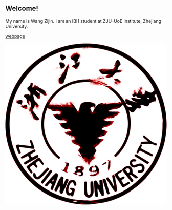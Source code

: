 ## Welcome!

My name is Wang Zijin. 
I am an IBI1 student at ZJU-UoE institute, Zhejiang University.

[webpage](https://c.zju.edu.cn/) 

![Image text](https://github.com/wzj9050/wzj9050.github.io/blob/master/ZJU-LOGO%2B.jpg)